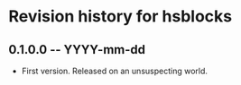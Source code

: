 # Revision history for hsblocks

## 0.1.0.0 -- YYYY-mm-dd

* First version. Released on an unsuspecting world.
